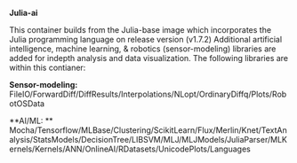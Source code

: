 **Julia-ai**

This container builds from the Julia-base image which incorporates the Julia programming language on release version (v1.7.2)
Additional artificial intelligence, machine learning, & robotics (sensor-modeling) libraries are added for indepth analysis and data visualization. The following libraries are within this contianer:

**Sensor-modeling:** 
FileIO/ForwardDiff/DiffResults/Interpolations/NLopt/OrdinaryDiffq/Plots/RobotOSData

**AI/ML: **
Mocha/Tensorflow/MLBase/Clustering/ScikitLearn/Flux/Merlin/Knet/TextAnalysis/StatsModels/DecisionTree/LIBSVM/MLJ/MLJModels/JuliaParser/MLKernels/Kernels/ANN/OnlineAI/RDatasets/UnicodePlots/Languages

